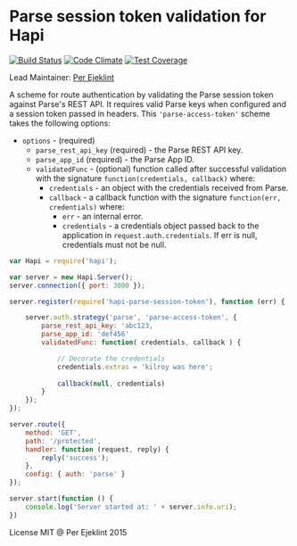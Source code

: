 # Parse session token validation for Hapi
[![Build Status](https://travis-ci.org/ejeklint/hapi-parse-session-token.svg?branch=master)](https://travis-ci.org/ejeklint/hapi-parse-session-token) [![Code Climate](https://codeclimate.com/github/ejeklint/hapi-parse-session-token/badges/gpa.svg)](https://codeclimate.com/github/ejeklint/hapi-parse-session-token) [![Test Coverage](https://codeclimate.com/github/ejeklint/hapi-parse-session-token/badges/coverage.svg)](https://codeclimate.com/github/ejeklint/hapi-parse-session-token/coverage)

Lead Maintainer: [Per Ejeklint](https://github.com/ejeklint)

A scheme for route authentication by validating the Parse session token against Parse's REST API. It requires valid Parse keys when configured and a session token passed in headers. This `'parse-access-token'` scheme takes the following options:

- `options` - (required)
    - `parse_rest_api_key` (required) - the Parse REST API key.
    - `parse_app_id` (required) - the Parse App ID.
    - `validatedFunc` - (optional) function called after successful validation with the signature `function(credentials, callback)` where:
        - `credentials` - an object with the credentials received from Parse.
        - `callback` - a callback function with the signature `function(err, credentials)` where:
            - `err` - an internal error.
            - `credentials` - a credentials object passed back to the application in `request.auth.credentials`. If err is null, credentials must not be null.

```javascript
var Hapi = require('hapi');

var server = new Hapi.Server();
server.connection({ port: 3000 });

server.register(require('hapi-parse-session-token'), function (err) {

    server.auth.strategy('parse', 'parse-access-token', {
        parse_rest_api_key: 'abc123,
        parse_app_id: 'def456'
        validatedFunc: function( credentials, callback ) {

            // Decorate the credentials
            credentials.extras = 'kilroy was here';
            
            callback(null, credentials)
        }
    });
});

server.route({
    method: 'GET',
    path: '/protected',
    handler: function (request, reply) {
        reply('success');
    },
    config: { auth: 'parse' }
});

server.start(function () {
    console.log('Server started at: ' + server.info.uri);
})
```

License MIT @ Per Ejeklint 2015
